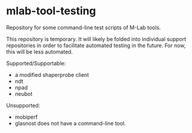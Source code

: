 mlab-tool-testing
=================

Repository for some command-line test scripts of M-Lab tools.

This repository is temporary.  It will likely be folded into individual support
repositories in order to facilitate automated testing in the future.  For now,
this will be less automated.

Supported/Supportable:
   - a modified shaperprobe client
   - ndt
   - npad
   - neubot

Unsupported:
   - mobiperf 
   - glasnost does not have a command-line tool. 

